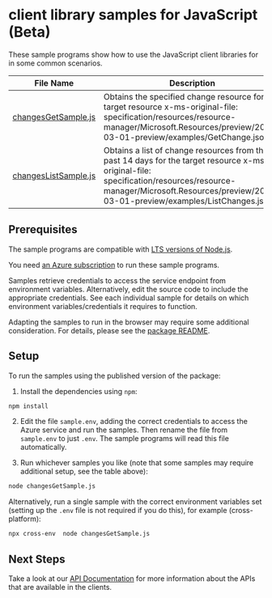 # client library samples for JavaScript (Beta)

These sample programs show how to use the JavaScript client libraries for in some common scenarios.

| **File Name**                             | **Description**                                                                                                                                                                                                        |
| ----------------------------------------- | ---------------------------------------------------------------------------------------------------------------------------------------------------------------------------------------------------------------------- |
| [changesGetSample.js][changesgetsample]   | Obtains the specified change resource for the target resource x-ms-original-file: specification/resources/resource-manager/Microsoft.Resources/preview/2022-03-01-preview/examples/GetChange.json                      |
| [changesListSample.js][changeslistsample] | Obtains a list of change resources from the past 14 days for the target resource x-ms-original-file: specification/resources/resource-manager/Microsoft.Resources/preview/2022-03-01-preview/examples/ListChanges.json |

## Prerequisites

The sample programs are compatible with [LTS versions of Node.js](https://nodejs.org/about/releases/).

You need [an Azure subscription][freesub] to run these sample programs.

Samples retrieve credentials to access the service endpoint from environment variables. Alternatively, edit the source code to include the appropriate credentials. See each individual sample for details on which environment variables/credentials it requires to function.

Adapting the samples to run in the browser may require some additional consideration. For details, please see the [package README][package].

## Setup

To run the samples using the published version of the package:

1. Install the dependencies using `npm`:

```bash
npm install
```

2. Edit the file `sample.env`, adding the correct credentials to access the Azure service and run the samples. Then rename the file from `sample.env` to just `.env`. The sample programs will read this file automatically.

3. Run whichever samples you like (note that some samples may require additional setup, see the table above):

```bash
node changesGetSample.js
```

Alternatively, run a single sample with the correct environment variables set (setting up the `.env` file is not required if you do this), for example (cross-platform):

```bash
npx cross-env  node changesGetSample.js
```

## Next Steps

Take a look at our [API Documentation][apiref] for more information about the APIs that are available in the clients.

[changesgetsample]: https://github.com/Azure/azure-sdk-for-js/blob/main/sdk/changes/arm-changes/samples/v1-beta/javascript/changesGetSample.js
[changeslistsample]: https://github.com/Azure/azure-sdk-for-js/blob/main/sdk/changes/arm-changes/samples/v1-beta/javascript/changesListSample.js
[apiref]: https://docs.microsoft.com/javascript/api/@azure/arm-changes?view=azure-node-preview
[freesub]: https://azure.microsoft.com/free/
[package]: https://github.com/Azure/azure-sdk-for-js/tree/main/sdk/changes/arm-changes/README.md
